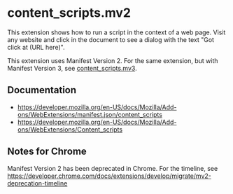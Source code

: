 # content_scripts.mv2

This extension shows how to run a script in the context of a web page.
Visit any website and click in the document to see a dialog with the text "Got click at (URL here)".

This extension uses Manifest Version 2. For the same extension, but with
Manifest Version 3, see [content_scripts.mv3](../content_scripts.mv3/).

## Documentation

* https://developer.mozilla.org/en-US/docs/Mozilla/Add-ons/WebExtensions/manifest.json/content_scripts
* https://developer.mozilla.org/en-US/docs/Mozilla/Add-ons/WebExtensions/Content_scripts

## Notes for Chrome

Manifest Version 2 has been deprecated in Chrome. For the timeline, see
https://developer.chrome.com/docs/extensions/develop/migrate/mv2-deprecation-timeline
